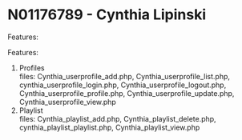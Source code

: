 # N01176789 - Cynthia Lipinski

Features:

Features:
1) Profiles   
files: Cynthia_userprofile_add.php, Cynthia_userprofile_list.php, cynthia_userprofile_login.php, Cynthia_userprofile_logout.php, Cynthia_userprofile_profile.php, Cynthia_userprofile_update.php, Cynthia_userprofile_view.php
2) Playlist   
files: Cynthia_playlist_add.php, Cynthia_playlist_delete.php, cynthia_playlist_playlist.php, Cynthia_playlist_view.php

